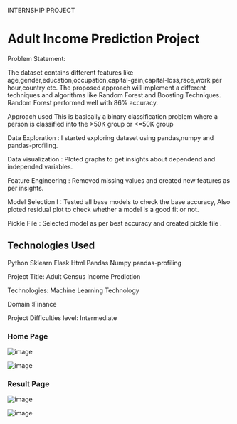 <h> INTERNSHIP PROJECT </h>
# Adult Income Prediction Project

Problem Statement:

The dataset contains different features like age,gender,education,occupation,capital-gain,capital-loss,race,work per hour,country etc. The proposed approach will implement a different techniques and algorithms like Random Forest and Boosting Techniques. Random Forest performed well with 86% accuracy. 

Approach used
  This is basically a binary classification problem where a person is classified into the >50K group or <=50K group
 
 Data Exploration     : I started exploring dataset using pandas,numpy and pandas-profiling. 

 Data visualization   : Ploted graphs to get insights about dependend and independed variables. 

 Feature Engineering  :  Removed missing values and created new features as per insights.

 Model Selection I    : Tested all base models to check the base accuracy, Also ploted residual plot to check whether a model is a good fit or not.

 Pickle File          :  Selected model as per best accuracy and created pickle file .

## Technologies Used
Python
Sklearn
Flask
Html
Pandas
Numpy
pandas-profiling


Project Title: Adult Census Income Prediction


Technologies: Machine Learning Technology


Domain :Finance


Project Difficulties level: Intermediate


### Home Page
![image](https://user-images.githubusercontent.com/93968656/199657004-747ccd18-0ba4-4fd4-8b72-78c72227b349.png)

![image](https://user-images.githubusercontent.com/93968656/199657382-5a459aaf-bddf-4062-aebe-ddc8ff7c9b67.png)


### Result Page

![image](https://user-images.githubusercontent.com/93968656/199657174-3420498c-01fe-4303-93e6-f4eb37ac49fc.png)

![image](https://user-images.githubusercontent.com/93968656/199657234-621fd661-b1a2-4a41-8d46-5a4808429067.png)

